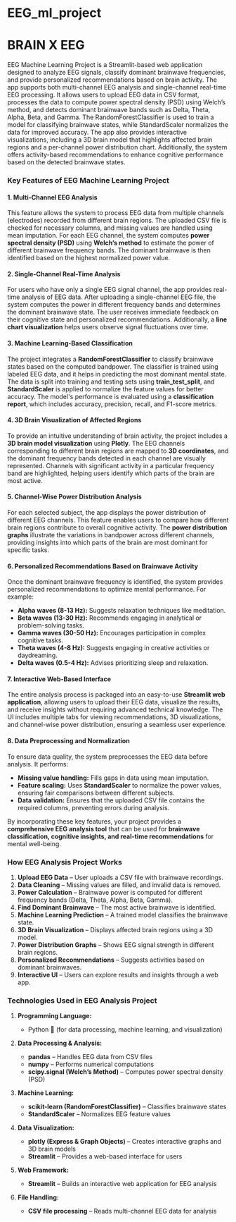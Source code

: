 # EEG_ml_project
# BRAIN X EEG



 EEG Machine Learning Project is a Streamlit-based web application designed to analyze EEG signals, classify dominant brainwave frequencies, and provide personalized recommendations based on brain activity. The app supports both multi-channel EEG analysis and single-channel real-time EEG processing. It allows users to upload EEG data in CSV format, processes the data to compute power spectral density (PSD) using Welch’s method, and detects dominant brainwave bands such as Delta, Theta, Alpha, Beta, and Gamma. The RandomForestClassifier is used to train a model for classifying brainwave states, while StandardScaler normalizes the data for improved accuracy. The app also provides interactive visualizations, including a 3D brain model that highlights affected brain regions and a per-channel power distribution chart. Additionally, the system offers activity-based recommendations to enhance cognitive performance based on the detected brainwave states.

### **Key Features of EEG Machine Learning Project**  

#### **1. Multi-Channel EEG Analysis**  
This feature allows the system to process EEG data from multiple channels (electrodes) recorded from different brain regions. The uploaded CSV file is checked for necessary columns, and missing values are handled using mean imputation. For each EEG channel, the system computes **power spectral density (PSD)** using **Welch’s method** to estimate the power of different brainwave frequency bands. The dominant brainwave is then identified based on the highest normalized power value.

#### **2. Single-Channel Real-Time Analysis**  
For users who have only a single EEG signal channel, the app provides real-time analysis of EEG data. After uploading a single-channel EEG file, the system computes the power in different frequency bands and determines the dominant brainwave state. The user receives immediate feedback on their cognitive state and personalized recommendations. Additionally, a **line chart visualization** helps users observe signal fluctuations over time.

#### **3. Machine Learning-Based Classification**  
The project integrates a **RandomForestClassifier** to classify brainwave states based on the computed bandpower. The classifier is trained using labeled EEG data, and it helps in predicting the most dominant mental state. The data is split into training and testing sets using **train_test_split**, and **StandardScaler** is applied to normalize the feature values for better accuracy. The model's performance is evaluated using a **classification report**, which includes accuracy, precision, recall, and F1-score metrics.

#### **4. 3D Brain Visualization of Affected Regions**  
To provide an intuitive understanding of brain activity, the project includes a **3D brain model visualization** using **Plotly**. The EEG channels corresponding to different brain regions are mapped to **3D coordinates**, and the dominant frequency bands detected in each channel are visually represented. Channels with significant activity in a particular frequency band are highlighted, helping users identify which parts of the brain are most active.

#### **5. Channel-Wise Power Distribution Analysis**  
For each selected subject, the app displays the power distribution of different EEG channels. This feature enables users to compare how different brain regions contribute to overall cognitive activity. The **power distribution graphs** illustrate the variations in bandpower across different channels, providing insights into which parts of the brain are most dominant for specific tasks.

#### **6. Personalized Recommendations Based on Brainwave Activity**  
Once the dominant brainwave frequency is identified, the system provides personalized recommendations to optimize mental performance. For example:  
- **Alpha waves (8-13 Hz):** Suggests relaxation techniques like meditation.  
- **Beta waves (13-30 Hz):** Recommends engaging in analytical or problem-solving tasks.  
- **Gamma waves (30-50 Hz):** Encourages participation in complex cognitive tasks.  
- **Theta waves (4-8 Hz):** Suggests engaging in creative activities or daydreaming.  
- **Delta waves (0.5-4 Hz):** Advises prioritizing sleep and relaxation.  

#### **7. Interactive Web-Based Interface**  
The entire analysis process is packaged into an easy-to-use **Streamlit web application**, allowing users to upload their EEG data, visualize the results, and receive insights without requiring advanced technical knowledge. The UI includes multiple tabs for viewing recommendations, 3D visualizations, and channel-wise power distribution, ensuring a seamless user experience.

#### **8. Data Preprocessing and Normalization**  
To ensure data quality, the system preprocesses the EEG data before analysis. It performs:  
- **Missing value handling:** Fills gaps in data using mean imputation.  
- **Feature scaling:** Uses **StandardScaler** to normalize the power values, ensuring fair comparisons between different subjects.  
- **Data validation:** Ensures that the uploaded CSV file contains the required columns, preventing errors during analysis.  

By incorporating these key features, your project provides a **comprehensive EEG analysis tool** that can be used for **brainwave classification, cognitive insights, and real-time recommendations** for mental well-being. 
### **How  EEG Analysis Project Works**  

1. **Upload EEG Data** – User uploads a CSV file with brainwave recordings.  
2. **Data Cleaning** – Missing values are filled, and invalid data is removed.  
3. **Power Calculation** – Brainwave power is computed for different frequency bands (Delta, Theta, Alpha, Beta, Gamma).  
4. **Find Dominant Brainwave** – The most active brainwave is identified.  
5. **Machine Learning Prediction** – A trained model classifies the brainwave state.  
6. **3D Brain Visualization** – Displays affected brain regions using a 3D model.  
7. **Power Distribution Graphs** – Shows EEG signal strength in different brain regions.  
8. **Personalized Recommendations** – Suggests activities based on dominant brainwaves.  
9. **Interactive UI** – Users can explore results and insights through a web app.
### **Technologies Used in EEG Analysis Project**  

1. **Programming Language:**  
   - Python 🐍 (for data processing, machine learning, and visualization)  

2. **Data Processing & Analysis:**  
   - **pandas** – Handles EEG data from CSV files  
   - **numpy** – Performs numerical computations  
   - **scipy.signal (Welch’s Method)** – Computes power spectral density (PSD)  

3. **Machine Learning:**  
   - **scikit-learn (RandomForestClassifier)** – Classifies brainwave states  
   - **StandardScaler** – Normalizes EEG feature values  

4. **Data Visualization:**  
   - **plotly (Express & Graph Objects)** – Creates interactive graphs and 3D brain models  
   - **Streamlit** – Provides a web-based interface for users  

5. **Web Framework:**  
   - **Streamlit** – Builds an interactive web application for EEG analysis  

6. **File Handling:**  
   - **CSV file processing** – Reads multi-channel EEG data for analysis  
